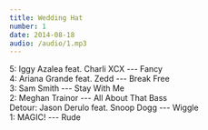 ```yaml
---
title: Wedding Hat
number: 1
date: 2014-08-18
audio: /audio/1.mp3
---
```

5: Iggy Azalea feat. Charli XCX --- Fancy  
4: Ariana Grande feat. Zedd --- Break Free  
3: Sam Smith --- Stay With Me  
2: Meghan Trainor --- All About That Bass  
Detour: Jason Derulo feat. Snoop Dogg --- Wiggle  
1: MAGIC! --- Rude  
